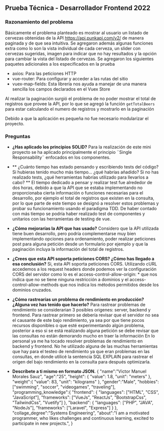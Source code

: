 ## Prueba Técnica - Desarrollador Frontend 2022

### Razonamiento del problema

Básicamente el problema planteado es mostrar al usuario un listado de cervezas obtenidas de la API https://api.punkapi.com/v2/ de manera paginada y de que sea intuitiva. Se agregaron además algunas funciones extra como lo son la vista individual de cada cerveza, un slider con cervezas sugeridas, imagen para indicar que no hay resultados y la opción para cambiar la vista del listado de cervezas.
Se agregaron los siguientes paquetes adicionales a los especificados en la prueba

- axios: Para las peticiones HTTP
- vue-router: Para configurar y acceder a las rutas del sitio
- vuex-map-fields: Esta librería nos ayuda a manejar de una manera sencilla los campos declarados en el Vuex Store

Al realizar la paginación surgió el problema de no poder mostrar el total de registros que provee la API, por lo que se agregó la función `getTotalBeers` para estar calculando el numero de registros y mostrarlo en la paginación

Debido a que la aplicación es pequeña no fue necesario modularizar el proyecto.

### Preguntas

- **¿Has aplicado los principios SOLID?**
  Para la realización de este mini proyecto se ha aplicado principalmente el principio ¨Single Responsability¨ enfocados en los componentes.

- ** ¿Cuánto tiempo has estado pensando y escribiendo tests del código? Si
  hubieras tenido mucho más tiempo... ¿qué habrías añadido? Si no has
  realizado tests, ¿qué herramientas habrías utilizado para llevarlos a cabo?
  **
  El tiempo dedicado a pensar y realizar test fue alrededor de dos horas, debido a que la API que se estaba implementando no proporcionaba cierta información o funciones necesarias para el desarrollo, por ejemplo el total de registros que existen en la consulta, por lo que parte de este tiempo se designó a resolver estos problemas y probar su funcionamiento usando el paradigma TDD.
  De haber contado con más tiempo se podría haber realizado test de componentes y unitarios con las herramientas de testing de vue.

- **¿Cómo mejorarías la API que has usado?**
  Considero que la API utilizada tiene buen desarrollo, pero podría complementarse muy bien implementando opciones para ordenamiento, poder realizar peticiones post para alguna petición desde un formulario por ejemplo y que la paginación incluya la información del total de registros.

- **¿Crees que esta API soporta peticiones CORS? ¿Cómo has llegado a esa
  conclusión?**
  Si, esta API soporta peticiones CORS. Utilizando cURL accedemos a los request headers donde podemos ver la configuración CORS del servidor como lo es el access-control-allow-origin: \* que nos indica que no se tiene ninguna restricción a dominios y el access-control-allow-methods que nos indica los métodos permitidos desde los dominios cruzados.

- **¿Cómo rastrearías un problema de rendimiento en producción? ¿Alguna
  vez has tenido que hacerlo?**
  Para rastrear problemas de rendimiento se considerarian 3 posibles origenes: server, backend y frontend. Para rastrear primero se debería revisar que el servidor no sea el causante de este bajo rendimiento, ya sea por que tiene pocos recursos disponibles o que esté experimentando algún problema, posterior a eso si se está realizando alguna petición se debe revisar que las consultas no están demorando mucho en traer la información
  En lo personal ya me ha tocado resolver problemas de rendimiento en backend y frontend.
  No he utilizado alguna de las muchas herramientas que hay para el testeo de rendimiento ya que eran problemas en las consultas, en donde utilicé la sentencia SQL EXPLAIN para rastrear el origen del bajo rendimiento en la consulta para después optimizarla.

- **Descríbete a ti mismo en formato JSON.**
  {
  "name":"Victor Manuel Morales Sauz",
  "age":"25",
  "height": {
  "value": 1.8,
  "unit": "meters"
  },
  "weight":{
  "value": 83,
  "unit": "kilograms"
  },
  "gender":"Male",
  "hobbies": ["swimming", "soccer", "videogames", "traveling"],
  "programming_knowledge":{
  "frontend": {
  "languages": ["HTML", "CSS", "JavaScript"],
  "frameworks": ["VueJs", "ReactJs", "BootstrapCss", "TailwindCss", "Vuetify"]
  },
  "backend": {
  "languages": ["PHP", "JAVA", "NodeJs"],
  "frameworks": ["Laravel", "Express"]
  }
  },
  "collage_degree":"Systems Engineering",
  "about":"I am a motivated programmer, who likes challenges and continuous learning, excited to participate in new projects.",
  }
